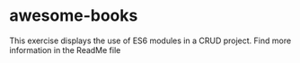 # awesome-books
This exercise displays the use of ES6 modules in a CRUD project. Find more information in the ReadMe file
